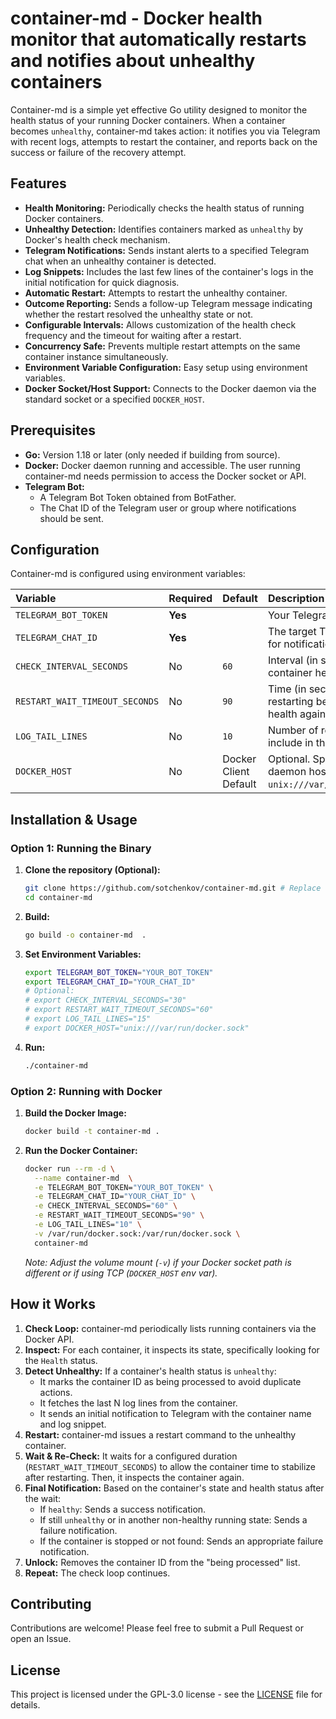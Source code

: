 # container-md - Docker health monitor that automatically restarts and notifies about unhealthy containers

Container-md is a simple yet effective Go utility designed to monitor the health status of your running Docker containers. When a container becomes `unhealthy`, container-md takes action: it notifies you via Telegram with recent logs, attempts to restart the container, and reports back on the success or failure of the recovery attempt.

## Features

*   **Health Monitoring:** Periodically checks the health status of running Docker containers.
*   **Unhealthy Detection:** Identifies containers marked as `unhealthy` by Docker's health check mechanism.
*   **Telegram Notifications:** Sends instant alerts to a specified Telegram chat when an unhealthy container is detected.
*   **Log Snippets:** Includes the last few lines of the container's logs in the initial notification for quick diagnosis.
*   **Automatic Restart:** Attempts to restart the unhealthy container.
*   **Outcome Reporting:** Sends a follow-up Telegram message indicating whether the restart resolved the unhealthy state or not.
*   **Configurable Intervals:** Allows customization of the health check frequency and the timeout for waiting after a restart.
*   **Concurrency Safe:** Prevents multiple restart attempts on the same container instance simultaneously.
*   **Environment Variable Configuration:** Easy setup using environment variables.
*   **Docker Socket/Host Support:** Connects to the Docker daemon via the standard socket or a specified `DOCKER_HOST`.

## Prerequisites

*   **Go:** Version 1.18 or later (only needed if building from source).
*   **Docker:** Docker daemon running and accessible. The user running container-md  needs permission to access the Docker socket or API.
*   **Telegram Bot:**
    *   A Telegram Bot Token obtained from BotFather.
    *   The Chat ID of the Telegram user or group where notifications should be sent.

## Configuration

Container-md is configured using environment variables:

| Variable                     | Required | Default                    | Description                                                                 |
| :--------------------------- | :------- | :------------------------- | :-------------------------------------------------------------------------- |
| `TELEGRAM_BOT_TOKEN`         | **Yes**  |                            | Your Telegram Bot API token.                                                |
| `TELEGRAM_CHAT_ID`           | **Yes**  |                            | The target Telegram Chat ID for notifications.                              |
| `CHECK_INTERVAL_SECONDS`     | No       | `60`                       | Interval (in seconds) between container health checks.                      |
| `RESTART_WAIT_TIMEOUT_SECONDS` | No       | `90`                       | Time (in seconds) to wait after restarting before checking health again.  |
| `LOG_TAIL_LINES`             | No       | `10`                       | Number of recent log lines to include in the notification.                  |
| `DOCKER_HOST`                | No       | Docker Client Default      | Optional. Specify Docker daemon host (e.g., `unix:///var/run/docker.sock`). |

## Installation & Usage

### Option 1: Running the Binary

1.  **Clone the repository (Optional):**
    ```bash
    git clone https://github.com/sotchenkov/container-md.git # Replace with your repo path
    cd container-md 
    ```
2.  **Build:**
    ```bash
    go build -o container-md  .
    ```
3.  **Set Environment Variables:**
    ```bash
    export TELEGRAM_BOT_TOKEN="YOUR_BOT_TOKEN"
    export TELEGRAM_CHAT_ID="YOUR_CHAT_ID"
    # Optional:
    # export CHECK_INTERVAL_SECONDS="30"
    # export RESTART_WAIT_TIMEOUT_SECONDS="60"
    # export LOG_TAIL_LINES="15"
    # export DOCKER_HOST="unix:///var/run/docker.sock"
    ```
4.  **Run:**
    ```bash
    ./container-md 
    ```

### Option 2: Running with Docker

1.  **Build the Docker Image:**
    ```bash
    docker build -t container-md .
    ```
2.  **Run the Docker Container:**
    ```bash
    docker run --rm -d \
      --name container-md  \
      -e TELEGRAM_BOT_TOKEN="YOUR_BOT_TOKEN" \
      -e TELEGRAM_CHAT_ID="YOUR_CHAT_ID" \
      -e CHECK_INTERVAL_SECONDS="60" \
      -e RESTART_WAIT_TIMEOUT_SECONDS="90" \
      -e LOG_TAIL_LINES="10" \
      -v /var/run/docker.sock:/var/run/docker.sock \
      container-md 
    ```
    *Note: Adjust the volume mount (`-v`) if your Docker socket path is different or if using TCP (`DOCKER_HOST` env var).*

## How it Works

1.  **Check Loop:** container-md periodically lists running containers via the Docker API.
2.  **Inspect:** For each container, it inspects its state, specifically looking for the `Health` status.
3.  **Detect Unhealthy:** If a container's health status is `unhealthy`:
    *   It marks the container ID as being processed to avoid duplicate actions.
    *   It fetches the last N log lines from the container.
    *   It sends an initial notification to Telegram with the container name and log snippet.
4.  **Restart:** container-md  issues a restart command to the unhealthy container.
5.  **Wait & Re-Check:** It waits for a configured duration (`RESTART_WAIT_TIMEOUT_SECONDS`) to allow the container time to stabilize after restarting. Then, it inspects the container again.
6.  **Final Notification:** Based on the container's state and health status after the wait:
    *   If `healthy`: Sends a success notification.
    *   If still `unhealthy` or in another non-healthy running state: Sends a failure notification.
    *   If the container is stopped or not found: Sends an appropriate failure notification.
7.  **Unlock:** Removes the container ID from the "being processed" list.
8.  **Repeat:** The check loop continues.

## Contributing

Contributions are welcome! Please feel free to submit a Pull Request or open an Issue.

## License

This project is licensed under the GPL-3.0 license - see the [LICENSE](LICENSE) file for details.